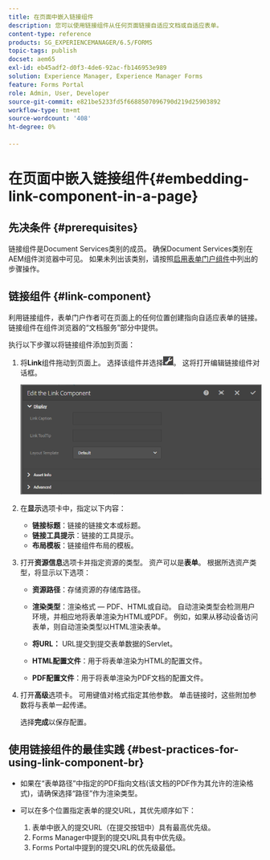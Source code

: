 ```yaml
---
title: 在页面中嵌入链接组件
description: 您可以使用链接组件从任何页面链接自适应文档或自适应表单。
content-type: reference
products: SG_EXPERIENCEMANAGER/6.5/FORMS
topic-tags: publish
docset: aem65
exl-id: eb45adf2-d0f3-4de6-92ac-fb146953e989
solution: Experience Manager, Experience Manager Forms
feature: Forms Portal
role: Admin, User, Developer
source-git-commit: e821be5233fd5f6688507096790d219d25903892
workflow-type: tm+mt
source-wordcount: '408'
ht-degree: 0%

---
```


# 在页面中嵌入链接组件{#embedding-link-component-in-a-page}

## 先决条件 {#prerequisites}

链接组件是Document Services类别的成员。 确保Document Services类别在AEM组件浏览器中可见。 如果未列出该类别，请按照[启用表单门户组件](/help/forms/using/enabling-forms-portal-components.md)中列出的步骤操作。

## 链接组件 {#link-component}

利用链接组件，表单门户作者可在页面上的任何位置创建指向自适应表单的链接。 链接组件在组件浏览器的“文档服务”部分中提供。

执行以下步骤以将链接组件添加到页面：

1. 将&#x200B;**Link**&#x200B;组件拖动到页面上。 选择该组件并选择![cmppr](assets/cmppr.png)。 这将打开编辑链接组件对话框。

   ![edit-link-component](assets/edit-link-component.png)

1. 在&#x200B;**显示**&#x200B;选项卡中，指定以下内容：

   * **链接标题**：链接的链接文本或标题。
   * **链接工具提示**：链接的工具提示。
   * **布局模板**：链接组件布局的模板。

1. 打开&#x200B;**资源信息**&#x200B;选项卡并指定资源的类型。 资产可以是&#x200B;**表单**。 根据所选资产类型，将显示以下选项：

   * **资源路径**：存储资源的存储库路径。

   * **渲染类型**：渲染格式 — PDF、HTML或自动。 自动渲染类型会检测用户环境，并相应地将表单渲染为HTML或PDF。 例如，如果从移动设备访问表单，则自动渲染类型以HTML渲染表单。
   * **将URL：** URL提交到提交表单数据的Servlet。
   * **HTML配置文件**：用于将表单渲染为HTML的配置文件。
   * **PDF配置文件**：用于将表单渲染为PDF文档的配置文件。

1. 打开&#x200B;**高级**&#x200B;选项卡。 可用键值对格式指定其他参数。 单击链接时，这些附加参数将与表单一起传递。

   选择&#x200B;**完成**&#x200B;以保存配置。

## 使用链接组件的最佳实践 {#best-practices-for-using-link-component-br}

* 如果在“表单路径”中指定的PDF指向文档(该文档的PDF作为其允许的渲染格式)，请确保选择“路径”作为渲染类型。
* 可以在多个位置指定表单的提交URL，其优先顺序如下：

   1. 表单中嵌入的提交URL（在提交按钮中）具有最高优先级。
   1. Forms Manager中提到的提交URL具有中优先级。
   1. Forms Portal中提到的提交URL的优先级最低。
